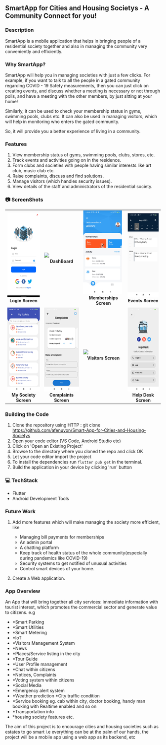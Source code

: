 ## SmartApp for Cities and Housing Societys - A Community Connect for you!

### Description

SmartApp is a mobile application that helps in bringing people of a residential society together and also in managing the community very conveniently and efficiently. 

### Why SmartApp?

SmartApp will help you in managing societies with just a few clicks. For example, if you want to talk to all the people in a gated community regarding COVID - 19 Safety measurements, then you can just click on creating events, and discuss whether a meeting is necessary or not through polls, and have a meeting with the other members, by just sitting at your home!

Similarly, it can be used to check your membership status in gyms, swimming pools, clubs etc. It can also be used in managing visitors, which will help in monitoring who enters the gated community.

So, it will provide you a better experience of living in a community.

### Features

1. View membership status of gyms, swimming pools, clubs, stores, etc.
2. Track events and activities going on in the residence.
3. Form clubs and societies with people having similar interests like art club, music club etc.
4. Raise complaints, discuss and find solutions.
5. Manage visitors (which handles security issues).
6. View details of the staff and administrators of the residential society.

### 📷 ScreenShots

<table>
     <tr>
          <td><img height="270" src="https://github.com/afenuvon/Smart-App-for-Cities-and-Housing-Societys/blob/main/images/Login_Screen.png" /><br /><center><b>Login Screen</b></center></td>
          <td><img height="270" src="https://github.com/afenuvon/Smart-App-for-Cities-and-Housing-Societys/blob/main/images/Dashboard_Screen.gif" /><br /><center><b>DashBoard</b></center></td>
          <td><img height="270" src="https://github.com/afenuvon/Smart-App-for-Cities-and-Housing-Societys/blob/main/images/Memberships_Screen.png" /><br /><center><b>Memberships Screen</b></center></td>
          <td><img height="270" src="https://github.com/afenuvon/Smart-App-for-Cities-and-Housing-Societys/blob/main/images/Events_Screen.png" /><br /><center><b>Events Screen</b></center></td>
     </tr>
     <tr>
          <td><img height="270" src="https://github.com/afenuvon/Smart-App-for-Cities-and-Housing-Societys/blob/main/images/My_Societies_Screen.png" /><br /><center><b>My Society Screen</b></center></td>
          <td><img height="270" src="https://github.com/afenuvon/Smart-App-for-Cities-and-Housing-Societys/blob/main/images/Complaints.png" /><br /><center><b>Complaints Screen</b></center></td>
          <td><img height="270" src="https://github.com/afenuvon/Smart-App-for-Cities-and-Housing-Societys/blob/main/images/Visitors_Screen.gif" /><br /><center><b>Visitors Screen</b></center></td>
          <td><img height="270" src="https://github.com/afenuvon/Smart-App-for-Cities-and-Housing-Societys/blob/main/images/HelpDesk_Screen.png" /><br /><center><b>Help Desk Screen</b></center></td>
     </tr>
</table>

### Building the Code

1. Clone the repository using HTTP : git clone https://github.com/afenuvon/Smart-App-for-Cities-and-Housing-Societys
2. Open your code editor (VS Code, Android Studio etc)
3. Click on 'Open an Existing Project'
4. Browse to the directory where you cloned the repo and click OK
5. Let your code editor import the project
6. To install the dependencies run `flutter pub get` in the terminal.
7. Build the application in your device by clicking 'run' button

### 💻 TechStack 

- Flutter
- Android Development Tools

### Future Work

1. Add more features which will make managing the society more efficient, like 
    - Managing bill payments for memberships 
    - An admin portal
    - A chatting platform
    - Keep track of health status of the whole community(especially during pandemics like COVID-19)
    - Security systems to get notified of unusual activities
    - Control smart devices of your home.

2. Create a Web application.

### App Overview
   An App that will bring together all city services: immediate information with tourist interest, which promotes the commercial sector and generate value to citizens. e.g
   
- *Smart Parking
- *Smart Utilities
- *Smart Metering
- *IoT
- *Visitors Management System
- *News
- *Places/Service listing in the city
- *Tour Guide
- *User Profile management
- *Chat within citizens
- *Notices, Complaints
- *Voting system within citizens
- *Social Media
- *Emergency alert system
- *Weather prediction
*City traffic condition
- *Service booking eg. cab within city, doctor booking, handy man booking with Realtime enabled and so on
- *Transportation info
- *housing society features
etc.

The aim of this project is to encourage cities and housing societies such as estates to go smart i.e everything can be at the palm of our hands, the project will be a mobile app using a web app as its backend, etc
